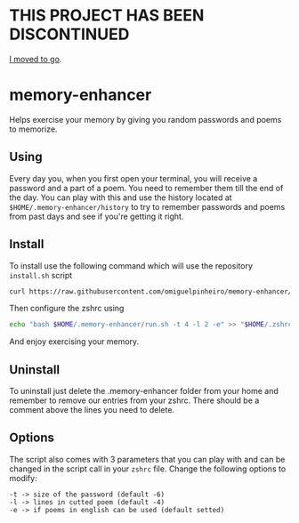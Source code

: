 # THIS PROJECT HAS BEEN DISCONTINUED
[I moved to go](https://github.com/omiguelpinheiro/memory-enhancer).
# memory-enhancer
Helps exercise your memory by giving you random passwords and poems to memorize.

## Using
Every day you, when you first open your terminal, you will receive a password and a part of a poem. You need to remember them till the end of the day. You can play with this and use the history located at `$HOME/.memory-enhancer/history` to try to remember passwords and poems from past days and see if you're getting it right.

## Install
To install use the following command which will use the repository `install.sh` script
```bash
curl https://raw.githubusercontent.com/omiguelpinheiro/memory-enhancer/main/install.sh | bash
```
Then configure the zshrc using
```bash
echo "bash $HOME/.memory-enhancer/run.sh -t 4 -l 2 -e" >> "$HOME/.zshrc"
```
And enjoy exercising your memory.
## Uninstall
To uninstall just delete the .memory-enhancer folder from your home and remember to remove our entries from your zshrc. There should be a comment above the lines you need to delete.

## Options
The script also comes with 3 parameters that you can play with and can be changed in the script call in your `zshrc` file. Change the following options to modify:
```
-t -> size of the password (default -6)
-l -> lines in cutted poem (default -4)
-e -> if poems in english can be used (default setted)
```